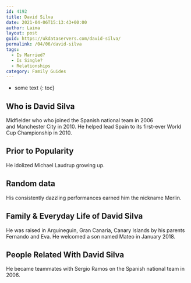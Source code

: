 ```yaml
---
id: 4192
title: David Silva
date: 2021-04-06T15:13:43+00:00
author: Laima
layout: post
guid: https://ukdataservers.com/david-silva/
permalink: /04/06/david-silva
tags:
  - Is Married?
  - Is Single?
  - Relationships
category: Family Guides
---
```


* some text
{: toc}


## Who is David Silva
                  
                  
                  
Midfielder who who joined the Spanish national team in 2006 and Manchester City in 2010. He helped lead Spain to its first-ever World Cup Championship in 2010.
                  
              
            
              
            
                
                
                
## Prior to Popularity
                  
                  
                  
He idolized Michael Laudrup growing up.
                  
              
            
              
            
                
                
                
## Random data
                  
                  
                  
His consistently dazzling performances earned him the nickname Merlin.
                  
              
            
              
            
                
                
                
## Family & Everyday Life of David Silva
                  
                  
                  
He was raised in Arguineguin, Gran Canaria, Canary Islands by his parents Fernando and Eva. He welcomed a son named Mateo in January 2018.
                  
              
            
              
            
                
                
                
## People Related With David Silva
                  
                  
                  
He became teammates with Sergio Ramos on the Spanish national team in 2006.
                  
              
            
              
            
                
              
            
              
              
            
            
              
            
          
          
          